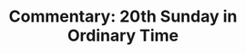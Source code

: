 ---
title: "Commentary: 20th Sunday in Ordinary Time"
layout: reader
description: "Theme: Can we stand correction?."
feature_image: posts/commentary-ordinary-time.jpg
category: commentary
published: true
---